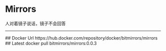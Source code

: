 # Mirrors
人对着镜子说话，镜子不会回答
<hr>
##  Docker Url
  https://hub.docker.com/repository/docker/bitmirrors/mirrors
##  Latest
  docker pull bitmirrors/mirrors:0.0.3
